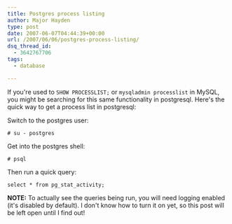 ```yaml
---
title: Postgres process listing
author: Major Hayden
type: post
date: 2007-06-07T04:44:39+00:00
url: /2007/06/06/postgres-process-listing/
dsq_thread_id:
  - 3642767706
tags:
  - database

---
```

If you're used to `SHOW PROCESSLIST;` or `mysqladmin processlist` in MySQL, you might be searching for this same functionality in postgresql. Here's the quick way to get a process list in postgresql:

Switch to the postgres user:

`# su - postgres`

Get into the postgres shell:

`# psql`

Then run a quick query:

`select * from pg_stat_activity;`

**NOTE:** To actually see the queries being run, you will need logging enabled (it's disabled by default). I don't know how to turn it on yet, so this post will be left open until I find out!
